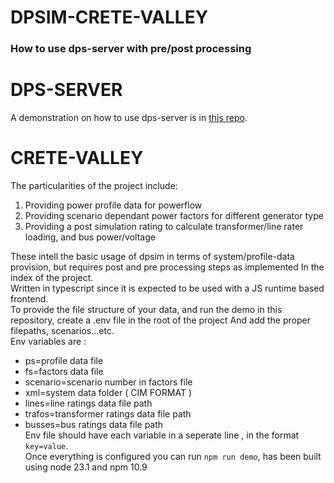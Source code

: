 # DPSIM-CRETE-VALLEY
### How to use dps-server with pre/post processing

# DPS-SERVER
A demonstration on how to use dps-server is in [this repo](https://github.com/SystemsPurge/dps-server).<br>

# CRETE-VALLEY
The particularities of the project include:
1. Providing power profile data for powerflow
2. Providing scenario dependant power factors for different generator type
3. Providing a post simulation rating to calculate transformer/line rater loading, and bus power/voltage<br>

These intell the basic usage of dpsim in terms of system/profile-data provision, but requires post and pre processing steps as implemented
In the index of the project.<br>
Written in typescript since it is expected to be used with a JS runtime based frontend.<br>
To provide the file structure of your data, and run the demo in this repository, create a .env file in the root of the project
And add the proper filepaths, scenarios...etc.<br>
Env variables are :
- ps=profile data file
- fs=factors data file
- scenario=scenario number in factors file
- xml=system data folder ( CIM FORMAT )
- lines=line ratings data file path
- trafos=transformer ratings data file path
- busses=bus ratings data file path<br>
Env file should have each variable in a seperate line , in the format `key=value`.<br>
Once everything is configured you can run `npm run demo`, has been built using node 23.1 and npm 10.9
